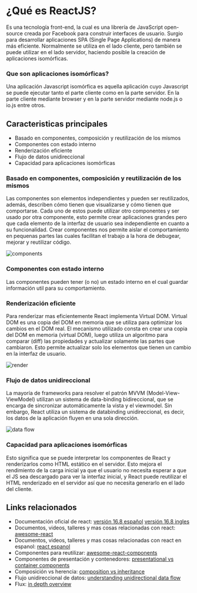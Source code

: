 # ¿Qué es ReactJS?
Es una tecnología front-end, la cual es una librería de JavaScript open-source creada por Facebook para construir interfaces de usuario.
Surgio para desarrollar aplicaciones SPA (Single Page Applications) de manera más eficiente.
Normalmente se utiliza en el lado cliente, pero también se puede utilizar en el lado servidor, haciendo posible la creación de aplicaciones isomórficas.

### Que son aplicaciones isomórficas?
Una aplicación Javascript isomórfica es aquella aplicación cuyo Javascript se puede ejecutar tanto el parte cliente como en la parte servidor. En la parte cliente mediante browser y en la parte servidor mediante node.js o io.js entre otros.

## Caracteristicas principales
- Basado en componentes, composición y reutilización de los mismos
- Componentes con estado interno
- Renderización eficiente
- Flujo de datos unidireccional
- Capacidad para aplicaciones isomórficas

### Basado en componentes, composición y reutilización de los mismos
Las componentes son elementos independientes y pueden ser reutilizados, además, describen cómo tienen que visualizarse y cómo tienen que comportarse.
Cada uno de estos puede utilizar otro componentes y ser usado por otra componente, esto permite crear aplicaciones grandes pero que cada elemento de la interfaz de usuario sea independiente en cuanto a su funcionalidad.
Crear componentes nos permite aislar el comportamiento en pequenas partes las cuales facilitan el trabajo a la hora de debugear, mejorar y reutilizar código.

![components](https://cdn-images-1.medium.com/max/600/1*m2k00x1C__Nbkd2tyemyqw.png)

### Componentes con estado interno
Las componentes pueden tener (o no) un estado interno en el cual guardar información util para su comportamiento.

### Renderización eficiente
Para renderizar mas eficientemente React implementa Virtual DOM.
Virtual DOM es una copia del DOM en memoria que se utiliza para optimizar los cambios en el DOM real.
El mecanismo utilizado consta en crear una copia del DOM en memoria (virtual DOM), luego utiliza un algoritmo para comparar (diff) las propiedades y actualizar solamente las partes que cambiaron.
Esto permite actualizar solo los elementos que tienen un cambio en la interfaz de usuario.

![render](https://cdn-images-1.medium.com/max/800/1*jb7rWNWkjLcGri_GZhxBGA.png)

### Flujo de datos unidireccional
La mayoría de frameworks para resolver el patrón MVVM (Model-View-ViewModel) utilizan un sistema de data-binding bidireccional, que se encarga de sincronizar automáticamente la vista y el viewmodel.
Sin embargo, React utiliza un sistema de databinding unidireccional, es decir, los datos de la aplicación fluyen en una sola dirección.

![data flow](https://facebook.github.io/flux/img/flux-simple-f8-diagram-explained-1300w.png)

### Capacidad para aplicaciones isomórficas
Esto significa que se puede interpretar los componentes de React y renderizarlos como HTML estático en el servidor.
Esto mejora el rendimiento de la carga inicial ya que el usuario no necesita esperar a que el JS sea descargado para ver la interfaz inicial, y React puede reutilizar el HTML renderizado en el servidor así que no necesita generarlo en el lado del cliente.

## Links relacionados
- Documentación oficial de react: [versión 16.8 español](https://es.reactjs.org/) [versión 16.8 ingles](https://es.reactjs.org/)
- Documentos, videos, talleres y mas cosas relacionadas con react: [awesome-react](https://github.com/enaqx/awesome-react)
- Documentos, videos, talleres y mas cosas relacionadas con react en espanol: [react espanol](https://github.com/jlobos/react-espanol)
- Componentes para reutilizar: [awesome-react-components](https://github.com/brillout/awesome-react-components)
- Componentes de presentación y contenedores: [presentational vs container components](https://medium.com/@dan_abramov/smart-and-dumb-components-7ca2f9a7c7d0)
- Composición vs herencia: [composition vs inheritance](https://reactjs.org/docs/composition-vs-inheritance.html)
- Flujo unidireccional de datos: [understanding unidirectional data flow](https://medium.com/@lizdenhup/understanding-unidirectional-data-flow-in-react-3e3524c09d8e)
- Flux: [in depth overview](https://facebook.github.io/flux/docs/in-depth-overview.html)
